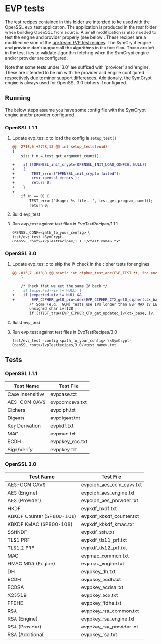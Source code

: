# EVP tests

The test recipes contained in this folder are intended to be used with the OpenSSL evp_test application. The application
is produced in the _test_ folder when building OpenSSL from source. A small modification is also needed to test the engine
and provider properly (see below). These recipes are a modified version of the
[upstream EVP test recipes](https://github.com/openssl/openssl/tree/master/test/recipes/30-test_evp_data).
The SymCrypt engine and provider don't support all the algorithms in the test files. These are left in the test files to validate algorithm fetching when the SymCrypt engine and/or provider are configured.

Note that some tests under '3.0' are suffixed with 'provider' and 'engine'. These are intended to be run with the provider
and engine configured respectively due to minor support differences. Additionally, the SymCrypt engine is always used for
OpenSSL 3.0 ciphers if configured.

## Running

The below steps assume you have some config file with the SymCrypt engine and/or provider configured.

### OpenSSL 1.1.1

1. Update evp_test.c to load the config in `setup_test()`

    ```diff
    @@ -2718,6 +2718,13 @@ int setup_tests(void)
    {
        size_t n = test_get_argument_count();

    +    if (!OPENSSL_init_crypto(OPENSSL_INIT_LOAD_CONFIG, NULL))
    +    {
    +        TEST_error("OPENSSL_init_crypto failed");
    +        TEST_openssl_errors();
    +        return 0;
    +    }
    +
        if (n == 0) {
            TEST_error("Usage: %s file...", test_get_program_name());
            return 0;
    ```

2. Build evp_test
3. Run evp_test against test files in EvpTestRecipes/1.1.1

    ```console
    OPENSSL_CONF=<path_to_your_config> \
    test/evp_test <SymCrypt-OpenSSL_root>/EvpTestRecipes/1.1.1/<test_name>.txt
    ```

### OpenSSL 3.0

1. Update evp_test.c to skip the IV check in the cipher tests for engines

    ```diff
    @@ -813,7 +813,8 @@ static int cipher_test_enc(EVP_TEST *t, int enc,
        }

        /* Check that we get the same IV back */
    -    if (expected->iv != NULL) {
    +    if (expected->iv != NULL &&
    +        EVP_CIPHER_get0_provider(EVP_CIPHER_CTX_get0_cipher(ctx_base)) != NULL) {
            /* Some (e.g., GCM) tests use IVs longer than EVP_MAX_IV_LENGTH. */
            unsigned char iv[128];
            if (!TEST_true(EVP_CIPHER_CTX_get_updated_iv(ctx_base, iv, sizeof(iv)))
    ```

2. Build evp_test
3. Run evp_test against test files in EvpTestRecipes/3.0

    ```console
    test/evp_test -config <path_to_your_config> \<SymCrypt-OpenSSL_root>/EvpTestRecipes/3.0/<test_name>.txt
    ```

## Tests

### OpenSSL 1.1.1

| Test Name | Test File |
|-----------|-----------|
| Case Insensitive | evpcase.txt |
| AES-CCM CAVS | evpccmcavs.txt |
| Ciphers | evpciph.txt |
| Digests | evpdigest.txt |
| Key Derivation | evpkdf.txt |
| MAC | evpmac.txt |
| ECDH | evppkey_ecc.txt |
| Sign/Verify | evppkey.txt |

### OpenSSL 3.0

| Test Name | Test File |
|-----------|-----------|
| AES-CCM CAVS | evpciph_aes_ccm_cavs.txt |
| AES (Engine) | evpciph_aes_engine.txt |
| AES (Provider) | evpciph_aes_provider.txt |
| HKDF | evpkdf_hkdf.txt |
| KBKDF Counter (SP800-108) | evpkdf_kbkdf_counter.txt |
| KBKDF KMAC (SP800-108)| evpkdf_kbkdf_kmac.txt |
| SSHKDF | evpkdf_ssh.txt |
| TLS1 PRF | evpkdf_tls11_prf.txt |
| TLS1.2 PRF | evpkdf_tls12_prf.txt |
| MAC | evpmac_common.txt |
| HMAC MD5 (Engine) | evpmac_engine.txt |
| DH | evppkey_dh.txt |
| ECDH | evppkey_ecdh.txt |
| ECDSA | evppkey_ecdsa.txt |
| X25519 | evppkey_ecx.txt |
| FFDHE | evppkey_ffdhe.txt |
| RSA | evppkey_rsa_common.txt |
| RSA (Engine) | evppkey_rsa_engine.txt |
| RSA (Provider) | evppkey_rsa_provider.txt |
| RSA (Additional) | evppkey_rsa.txt |
